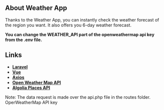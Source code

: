## About Weather App
<p>Thanks to the Weather App, you can instantly check the weather forecast of the region you want. It also offers you 6-day weather forecast.</p>
<b>You can change the WEATHER_API part of the openweathermap api key from the .env file.</b>

## Links

- **[Laravel](https://laravel.com/)**
- **[Vue](https://vuejs.org/)**
- **[Axios](https://github.com/axios/axios)**
- **[Open Weather Map API](https://openweathermap.org/)**
- **[Algolia Places API](https://www.algolia.com/)**

Note: The data request is made over the api.php file in the routes folder. OperWeatherMap API key
